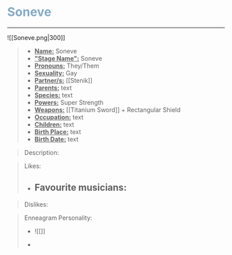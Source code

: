 <h1><font color="#87AAC4"> Soneve </font></h1>

___

![[Soneve.png|300]]

> - **<ins>Name:<ins>** Soneve
> - **<ins>"Stage Name":<ins>** Soneve
> - **<ins>Pronouns:<ins>** They/Them
> - **<ins>Sexuality:<ins>** Gay
> - **<ins>Partner/s:<ins>** [[Stenik]]
> - **<ins>Parents:<ins>** text
> - **<ins>Species:<ins>** text
> - **<ins>Powers:<ins>** Super Strength
> - **<ins>Weapons:<ins>** [[Titanium Sword]] + Rectangular Shield
> - **<ins>Occupation:<ins>** text
> - **<ins>Children:<ins>** text
> - **<ins>Birth Place:<ins>** text
> - **<ins>Birth Date:<ins>** text

> Description:
> 
	
> Likes:
>
> - Favourite musicians:
>	- 

> Dislikes:
>
	
> Enneagram Personality: 
> - ![[]]
>
> - 
>	
> 	